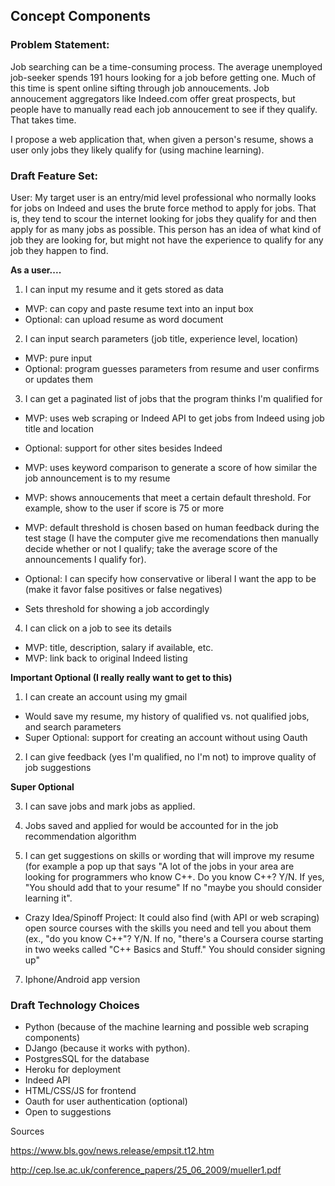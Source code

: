 ## Concept Components
### Problem Statement: 
  
Job searching can be a time-consuming process. The average unemployed job-seeker spends 191 hours looking for a job before getting one. Much of this time is spent online sifting through job annoucements. Job annoucement aggregators like Indeed.com offer great prospects, but people have to manually read each job annoucement to see if they qualify. That takes time. 

I propose a web application that, when given a person's resume, shows a user only jobs they likely qualify for (using machine learning).

### Draft Feature Set:

User: My target user is an entry/mid level professional who normally looks for jobs on Indeed and uses the brute force method to apply for jobs. That is, they tend to scour the internet looking for jobs they qualify for and then apply for as many jobs as possible. This person has an idea of what kind of job they are looking for, but might not have the experience to qualify for any job they happen to find.

__As a user....__

1. I can input my resume and it gets stored as data
  - MVP: can copy and paste resume text into an input box
  - Optional: can upload resume as word document
  
2. I can input search parameters (job title, experience level, location)
  - MVP: pure input
  - Optional: program guesses parameters from resume and user confirms or updates them
 
3. I can get a paginated list of jobs that the program thinks I'm qualified for
  - MVP: uses web scraping or Indeed API to get jobs from Indeed using job title and location
  - Optional: support for other sites besides Indeed
  
  - MVP: uses keyword comparison to generate a score of how similar the job announcement is to my resume
  - MVP: shows annoucements that meet a certain default threshold. For example, show to the user if score is 75 or more
  - MVP: default threshold is chosen based on human feedback during the test stage (I have the computer give me recomendations then  manually decide whether or not I qualify; take the average score of the announcements I qualify for).
  
  - Optional: I can specify how conservative or liberal I want the app to be (make it favor false positives or false negatives)
   - Sets threshold for showing a job accordingly
  
4. I can click on a job to see its details
  - MVP: title, description, salary if available, etc. 
  - MVP: link back to original Indeed listing

**Important Optional (I really really want to get to this)**

1. I can create an account using my gmail
  - Would save my resume, my history of qualified vs. not qualified jobs, and search parameters
  - Super Optional: support for creating an account without using Oauth

2. I can give feedback (yes I'm qualified, no I'm not) to improve quality of job suggestions

**Super Optional**

3. I can save jobs and mark jobs as applied. 

5. Jobs saved and applied for would be accounted for in the job recommendation algorithm

6. I can get suggestions on skills or wording that will improve my resume (for example a pop up that says "A lot of the jobs in your area are looking for programmers who know C++. Do you know C++? Y/N. If yes, "You should add that to your resume" If no "maybe you should consider learning it". 
  
  - Crazy Idea/Spinoff Project: It could also find (with API or web scraping) open source courses with the skills you need and tell you about them (ex., "do you know C++"? Y/N. If no, "there's a Coursera course starting in two weeks called "C++ Basics and Stuff." You should consider signing up"
  
7. Iphone/Android app version

### Draft Technology Choices 

  - Python (because of the machine learning and possible web scraping components)
  - DJango (because it works with python).
  - PostgresSQL for the database
  - Heroku for deployment
  - Indeed API
  - HTML/CSS/JS for frontend
  - Oauth for user authentication (optional)
  - Open to suggestions

Sources 

https://www.bls.gov/news.release/empsit.t12.htm

http://cep.lse.ac.uk/conference_papers/25_06_2009/mueller1.pdf